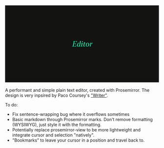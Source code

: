 ![Dark black card with centered text "Editor" set in striking green](img/card.png)

A performant and simple plain text editor, created with Prosemirror. The design is very inpsired by Paco Coursey's ["Writer"](https://github.com/pacocoursey/writer).

To do:

- Fix sentence-wrapping bug where it overflows sometimes
- Basic markdown through Prosemirror marks. Don't remove formatting (WYSIWYG), just style it with the formatting.
- Potentially replace prosemirror-view to be more lightweight and integrate cursor and selection "natively".
- "Bookmarks" to leave your cursor in a position and travel back to.
